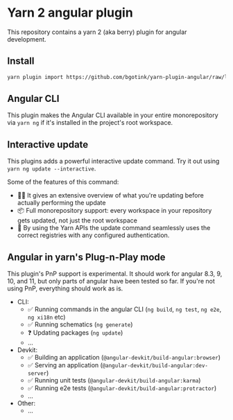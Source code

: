 # Yarn 2 angular plugin

This repository contains a yarn 2 (aka berry) plugin for angular development.

## Install

```bash
yarn plugin import https://github.com/bgotink/yarn-plugin-angular/raw/latest/bin/%40yarnpkg/plugin-angular.js
```

## Angular CLI

This plugin makes the Angular CLI available in your entire monorepository via `yarn ng` if it's installed in the project's root workspace.

## Interactive update

This plugins adds a powerful interactive update command. Try it out using `yarn ng update --interactive`.

Some of the features of this command:

- 🙆‍♂️ It gives an extensive overview of what you're updating before actually performing the update
- 📦 Full monorepository support: every workspace in your repository gets updated, not just the root workspace
- 📝 By using the Yarn APIs the update command seamlessly uses the correct registries with any configured authentication.

## Angular in yarn's Plug-n-Play mode

This plugin's PnP support is experimental. It should work for angular 8.3, 9, 10, and 11, but only parts of angular have been tested so far.
If you're not using PnP, everything should work as is.

- CLI:
  - ✅ Running commands in the angular CLI (`ng build`, `ng test`, `ng e2e`, `ng xi18n` etc)
  - ✅ Running schematics (`ng generate`)
  - ❓ Updating packages (`ng update`)
  - &hellip;
- Devkit:
  - ✅ Building an application (`@angular-devkit/build-angular:browser`)
  - ✅ Serving an application (`@angular-devkit/build-angular:dev-server`)
  - ✅ Running unit tests (`@angular-devkit/build-angular:karma`)
  - ✅ Running e2e tests (`@angular-devkit/build-angular:protractor`)
  - &hellip;
- Other:
  - &hellip;
